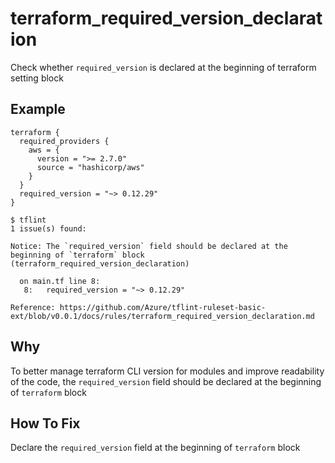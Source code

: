 # terraform_required_version_declaration

Check whether `required_version` is declared at the beginning of terraform setting block

## Example

```hcl
terraform {
  required_providers {
    aws = {
      version = ">= 2.7.0"
      source = "hashicorp/aws"
    }
  }
  required_version = "~> 0.12.29"
}
```

```
$ tflint
1 issue(s) found:

Notice: The `required_version` field should be declared at the beginning of `terraform` block (terraform_required_version_declaration)

  on main.tf line 8:
   8:   required_version = "~> 0.12.29"

Reference: https://github.com/Azure/tflint-ruleset-basic-ext/blob/v0.0.1/docs/rules/terraform_required_version_declaration.md
```

## Why
To better manage terraform CLI version for modules and improve readability of the code, the `required_version` field should be declared at the beginning of `terraform` block

## How To Fix
Declare the `required_version` field at the beginning of `terraform` block